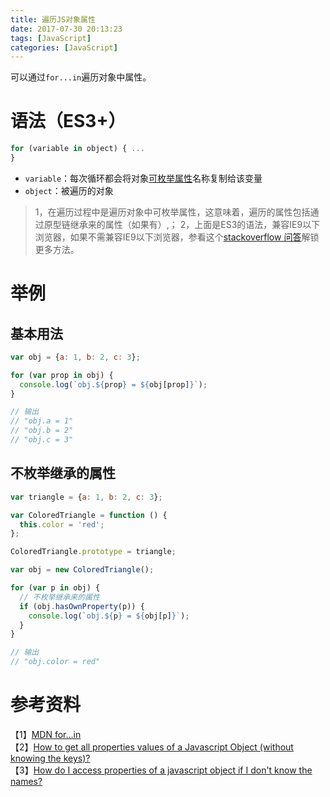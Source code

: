 ```yaml
---
title: 遍历JS对象属性
date: 2017-07-30 20:13:23
tags: [JavaScript]
categories: [JavaScript]
---
```


可以通过`for...in`遍历对象中属性。

# 语法（ES3+）

```js
for (variable in object) { ...
}
```

- `variable`：每次循环都会将对象[可枚举属性](https://developer.mozilla.org/en-US/docs/Web/JavaScript/Enumerability_and_ownership_of_properties)名称复制给该变量
- `object`：被遍历的对象

> 1，在遍历过程中是遍历对象中可枚举属性，这意味着，遍历的属性包括通过原型链继承来的属性（如果有）,；
> 2，上面是ES3的语法，兼容IE9以下浏览器，如果不需兼容IE9以下浏览器，参看这个[stackoverflow 问答](https://stackoverflow.com/questions/7306669/how-to-get-all-properties-values-of-a-javascript-object-without-knowing-the-key)解锁更多方法。

# 举例

## 基本用法

```js
var obj = {a: 1, b: 2, c: 3};

for (var prop in obj) {
  console.log(`obj.${prop} = ${obj[prop]}`);
}

// 输出
// "obj.a = 1"
// "obj.b = 2"
// "obj.c = 3"
```

## 不枚举继承的属性

```js
var triangle = {a: 1, b: 2, c: 3};

var ColoredTriangle = function () {
  this.color = 'red';
};

ColoredTriangle.prototype = triangle;

var obj = new ColoredTriangle();

for (var p in obj) {
  // 不枚举继承来的属性
  if (obj.hasOwnProperty(p)) {
    console.log(`obj.${p} = ${obj[p]}`);
  }
}

// 输出
// "obj.color = red"
```

# 参考资料

【1】[MDN for...in](https://developer.mozilla.org/en-US/docs/Web/JavaScript/Reference/Statements/for...in)   
【2】[How to get all properties values of a Javascript Object (without knowing the keys)?](https://stackoverflow.com/questions/7306669/how-to-get-all-properties-values-of-a-javascript-object-without-knowing-the-key)   
【3】[How do I access properties of a javascript object if I don't know the names?](https://stackoverflow.com/questions/675231/how-do-i-access-properties-of-a-javascript-object-if-i-dont-know-the-names)   
